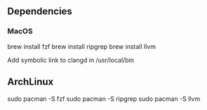 ## Dependencies

### MacOS
brew install fzf
brew install ripgrep
brew install llvm

Add symbolic link to clangd in /usr/local/bin

## ArchLinux
sudo pacman -S fzf
sudo pacman -S ripgrep
sudo pacman -S llvm

